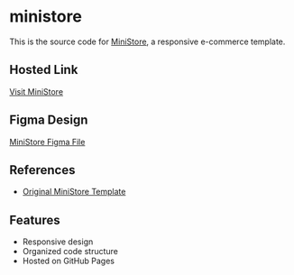 # ministore

This is the source code for [MiniStore](https://sruthips18.github.io/ministore/), a responsive e-commerce template.

## Hosted Link
[Visit MiniStore](https://sruthips18.github.io/ministore/)

## Figma Design
[MiniStore Figma File](https://www.figma.com/design/AUKDv3UMNQD2H1eJ0jPYMn/ministore?node-id=0-1&t=QCyKlbKELRY6i8TK-1)

## References
- [Original MiniStore Template](https://themewagon.github.io/MiniStore/)

## Features
- Responsive design
- Organized code structure
- Hosted on GitHub Pages
